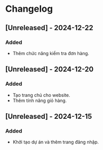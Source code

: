 # Changelog

## [Unreleased] - 2024-12-22
### Added
- Thêm chức năng kiểm tra đơn hàng.

## [Unreleased] - 2024-12-20
### Added
- Tạo trang chủ cho website.
- Thêm tính năng giỏ hàng.

## [Unreleased] - 2024-12-15
### Added
- Khởi tạo dự án và thêm trang đăng nhập.
